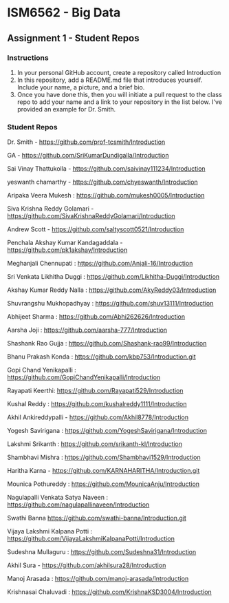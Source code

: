 # ISM6562 - Big Data

## Assignment 1 - Student Repos

### Instructions

1. In your personal GitHub account, create a repository called Introduction
2. In this repository, add a README.md file that introduces yourself. Include your name, a picture, and a brief bio.
3. Once you have done this, then you will initiate a pull request to the class repo to add your name and a link to your repository in the list below. I've provided an example for Dr. Smith. 


### Student Repos

Dr. Smith - https://github.com/prof-tcsmith/Introduction

GA - https://github.com/SriKumarDundigalla/Introduction

Sai Vinay Thattukolla - https://github.com/saivinay111234/Introduction

yeswanth chamarthy - https://github.com/chyeswanth/Introduction

Aripaka Veera Mukesh : https://github.com/mukesh0005/Introduction

Siva Krishna Reddy Golamari - https://github.com/SivaKrishnaReddyGolamari/Introduction

Andrew Scott - https://github.com/saltyscott0521/Introduction

Penchala Akshay Kumar Kandagaddala - https://github.com/pk1akshay/Introduction

Meghanjali Chennupati : https://github.com/Anjali-16/Introduction

Sri Venkata Likhitha Duggi : https://github.com/Likhitha-Duggi/Introduction

Akshay Kumar Reddy Nalla : https://github.com/AkyReddy03/Introduction

Shuvrangshu Mukhopadhyay : https://github.com/shuv13111/Introduction

Abhijeet Sharma : https://github.com/Abhi262626/Introduction

Aarsha Joji : https://github.com/aarsha-777/Introduction

Shashank Rao Gujja : https://github.com/Shashank-rao99/Introduction

Bhanu Prakash Konda :   https://github.com/kbp753/Introduction.git

Gopi Chand Yenikapalli : https://github.com/GopiChandYenikapalli/Introduction

Rayapati Keerthi: https://github.com/Rayapati529/Introduction

Kushal Reddy : https://github.com/kushalreddy1111/Introduction

Akhil Ankireddypalli - https://github.com/Akhil8778/Introduction

Yogesh Savirigana : https://github.com/YogeshSavirigana/Introduction

Lakshmi Srikanth : https://github.com/srikanth-kl/Introduction

Shambhavi Mishra : https://github.com/Shambhavi1529/Introduction

Haritha Karna - https://github.com/KARNAHARITHA/Introduction.git

Mounica Pothureddy : https://github.com/MounicaAnju/Introduction

Nagulapalli Venkata Satya Naveen : https://github.com/nagulapallinaveen/Introduction

Swathi Banna https://github.com/swathi-banna/Introduction.git

Vijaya Lakshmi Kalpana Potti : https://github.com/VijayaLakshmiKalpanaPotti/Introduction

Sudeshna Mullaguru : https://github.com/Sudeshna31/Introduction

Akhil Sura - https://github.com/akhilsura28/Introduction

Manoj Arasada : https://github.com/manoj-arasada/Introduction

Krishnasai Chaluvadi : https://github.com/KrishnaKSD3004/Introduction
